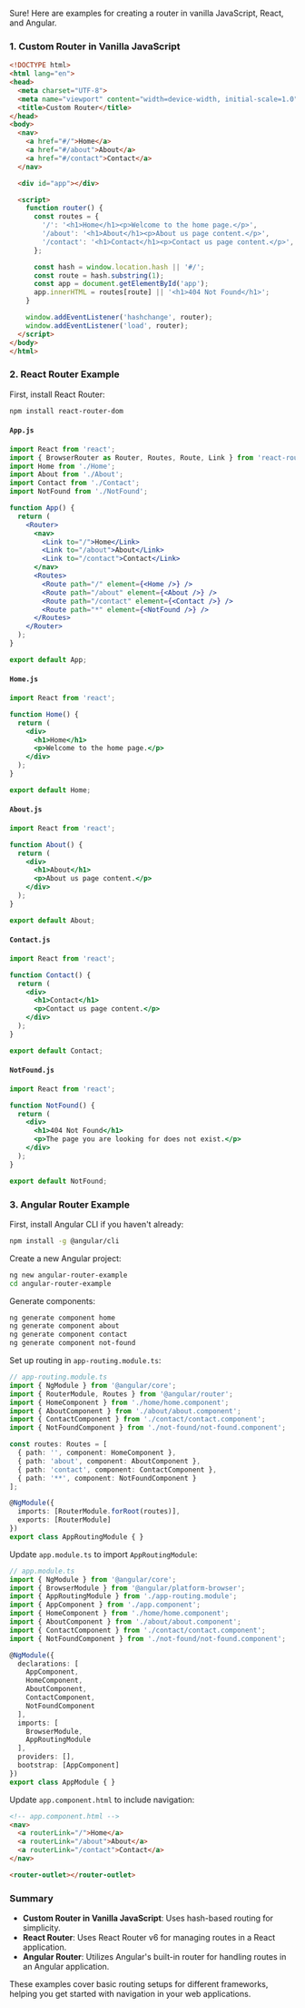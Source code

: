 Sure! Here are examples for creating a router in vanilla JavaScript, React, and Angular.

### 1. Custom Router in Vanilla JavaScript

```html
<!DOCTYPE html>
<html lang="en">
<head>
  <meta charset="UTF-8">
  <meta name="viewport" content="width=device-width, initial-scale=1.0">
  <title>Custom Router</title>
</head>
<body>
  <nav>
    <a href="#/">Home</a>
    <a href="#/about">About</a>
    <a href="#/contact">Contact</a>
  </nav>

  <div id="app"></div>

  <script>
    function router() {
      const routes = {
        '/': '<h1>Home</h1><p>Welcome to the home page.</p>',
        '/about': '<h1>About</h1><p>About us page content.</p>',
        '/contact': '<h1>Contact</h1><p>Contact us page content.</p>',
      };

      const hash = window.location.hash || '#/';
      const route = hash.substring(1);
      const app = document.getElementById('app');
      app.innerHTML = routes[route] || '<h1>404 Not Found</h1>';
    }

    window.addEventListener('hashchange', router);
    window.addEventListener('load', router);
  </script>
</body>
</html>
```

### 2. React Router Example

First, install React Router:

```bash
npm install react-router-dom
```

#### `App.js`

```jsx
import React from 'react';
import { BrowserRouter as Router, Routes, Route, Link } from 'react-router-dom';
import Home from './Home';
import About from './About';
import Contact from './Contact';
import NotFound from './NotFound';

function App() {
  return (
    <Router>
      <nav>
        <Link to="/">Home</Link>
        <Link to="/about">About</Link>
        <Link to="/contact">Contact</Link>
      </nav>
      <Routes>
        <Route path="/" element={<Home />} />
        <Route path="/about" element={<About />} />
        <Route path="/contact" element={<Contact />} />
        <Route path="*" element={<NotFound />} />
      </Routes>
    </Router>
  );
}

export default App;
```

#### `Home.js`

```jsx
import React from 'react';

function Home() {
  return (
    <div>
      <h1>Home</h1>
      <p>Welcome to the home page.</p>
    </div>
  );
}

export default Home;
```

#### `About.js`

```jsx
import React from 'react';

function About() {
  return (
    <div>
      <h1>About</h1>
      <p>About us page content.</p>
    </div>
  );
}

export default About;
```

#### `Contact.js`

```jsx
import React from 'react';

function Contact() {
  return (
    <div>
      <h1>Contact</h1>
      <p>Contact us page content.</p>
    </div>
  );
}

export default Contact;
```

#### `NotFound.js`

```jsx
import React from 'react';

function NotFound() {
  return (
    <div>
      <h1>404 Not Found</h1>
      <p>The page you are looking for does not exist.</p>
    </div>
  );
}

export default NotFound;
```

### 3. Angular Router Example

First, install Angular CLI if you haven't already:

```bash
npm install -g @angular/cli
```

Create a new Angular project:

```bash
ng new angular-router-example
cd angular-router-example
```

Generate components:

```bash
ng generate component home
ng generate component about
ng generate component contact
ng generate component not-found
```

Set up routing in `app-routing.module.ts`:

```typescript
// app-routing.module.ts
import { NgModule } from '@angular/core';
import { RouterModule, Routes } from '@angular/router';
import { HomeComponent } from './home/home.component';
import { AboutComponent } from './about/about.component';
import { ContactComponent } from './contact/contact.component';
import { NotFoundComponent } from './not-found/not-found.component';

const routes: Routes = [
  { path: '', component: HomeComponent },
  { path: 'about', component: AboutComponent },
  { path: 'contact', component: ContactComponent },
  { path: '**', component: NotFoundComponent }
];

@NgModule({
  imports: [RouterModule.forRoot(routes)],
  exports: [RouterModule]
})
export class AppRoutingModule { }
```

Update `app.module.ts` to import `AppRoutingModule`:

```typescript
// app.module.ts
import { NgModule } from '@angular/core';
import { BrowserModule } from '@angular/platform-browser';
import { AppRoutingModule } from './app-routing.module';
import { AppComponent } from './app.component';
import { HomeComponent } from './home/home.component';
import { AboutComponent } from './about/about.component';
import { ContactComponent } from './contact/contact.component';
import { NotFoundComponent } from './not-found/not-found.component';

@NgModule({
  declarations: [
    AppComponent,
    HomeComponent,
    AboutComponent,
    ContactComponent,
    NotFoundComponent
  ],
  imports: [
    BrowserModule,
    AppRoutingModule
  ],
  providers: [],
  bootstrap: [AppComponent]
})
export class AppModule { }
```

Update `app.component.html` to include navigation:

```html
<!-- app.component.html -->
<nav>
  <a routerLink="/">Home</a>
  <a routerLink="/about">About</a>
  <a routerLink="/contact">Contact</a>
</nav>

<router-outlet></router-outlet>
```

### Summary

- **Custom Router in Vanilla JavaScript**: Uses hash-based routing for simplicity.
- **React Router**: Uses React Router v6 for managing routes in a React application.
- **Angular Router**: Utilizes Angular's built-in router for handling routes in an Angular application.

These examples cover basic routing setups for different frameworks, helping you get started with navigation in your web applications.
